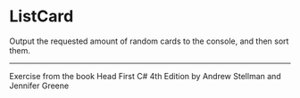 # ListCard
Output the requested amount of random cards to the console, and then sort them.
___________
Exercise from the book Head First C# 4th Edition by Andrew Stellman and Jennifer Greene
